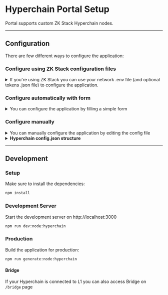 # Hyperchain Portal Setup

Portal supports custom ZK Stack Hyperchain nodes.

---

## Configuration

There are few different ways to configure the application:

### Configure using ZK Stack configuration files
<details>
<summary>If you're using ZK Stack you can use your network .env file (and optional tokens .json file) to configure the application.</summary>


1. Make sure to install the dependencies:
    ```bash
    npm install
    ```
2. Pull your hyperchain config files by running:
    ```bash
    npm run hyperchain:migrate <path_to_your_zksync-era_repo>
    ```
    This will regenerate `/hyperchains/config.json` file. You can edit this file manually if needed.
3. Now you can start or build the application. See [Development](#development-server) or [Production](#production) section below for more details.
</details>

### Configure automatically with form
<details>
<summary>You can configure the application by filling a simple form</summary>

1. Make sure to install the dependencies:
    ```bash
    npm install
    ```
2. Follow the instructions in the terminal:
    ```bash
    npm run hyperchain:create
    ```
    This will regenerate `/hyperchains/config.json` file. You can edit this file manually if needed.
3. Now you can start or build the application. See [Development](#development-server) or [Production](#production) section below for more details.
</details>

### Configure manually
<details>
<summary>You can manually configure the application by editing the config file</summary>

1. Add your network information to `/hyperchains/config.json` config file. See example config file in `/hyperchains/example.config.json`
2. Now you can start or build the application. See [Development](#development) or [Production](#production) section below for more details.
</details>

<details>

<summary><b>Hyperchain config.json structure</b></summary>

```ts
Array<{
  network: {
    key: string;
    id: number; // L2 Network ID
    rpcUrl: string; // L2 RPC URL
    name: string;
    shortName: string;
    blockExplorerUrl?: string; // L2 Block Explorer URL
    hidden?: boolean; // Hidden in the network selector
    l1Network?: { // @wagmi `Chain` structure https://wagmi.sh/core/chains#build-your-own
      // minimal required fields shown
      id: number;
      name: string;
      network: string;
      nativeCurrency: { name: string; symbol: string; decimals: number };
      rpcUrls: {
        default: { http: [ string ] },
        public: { http: [ string ] }
      }
    };
  },
  tokens: Array<{ // Should at least contain the `ETH` token (see `/hyperchains/example.config.json` for example)
    address: string;
    l1Address?: string;
    name?: string;
    symbol: string;
    decimals: number;
    iconUrl?: string;
    price?: number;
  }>
}>
```
</details>

---

## Development
### Setup

Make sure to install the dependencies:

```bash
npm install
```


### Development Server

Start the development server on http://localhost:3000

```bash
npm run dev:node:hyperchain
```

### Production

Build the application for production:

```bash
npm run generate:node:hyperchain
```

#### Bridge

If your Hyperchain is connected to L1 you can also access Bridge on `/bridge` page